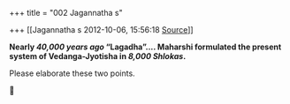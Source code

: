 +++
title = "002 Jagannatha s"

+++
[[Jagannatha s	2012-10-06, 15:56:18 [Source](https://groups.google.com/g/bvparishat/c/EeVk4BHlSeI)]]



**Nearly *40,000 years ago* “Lagadha”.... Maharshi formulated the present system of Vedanga-Jyotisha in *8,000 Shlokas*.**

Please elaborate these two points.



